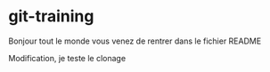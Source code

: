# git-training

Bonjour tout le monde vous venez de rentrer dans le fichier README 

Modification, je teste le clonage